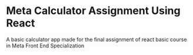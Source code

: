 # Meta Calculator Assignment Using React 

A basic calculator app made for the final assignment of react basic course in Meta Front End Specialization 
